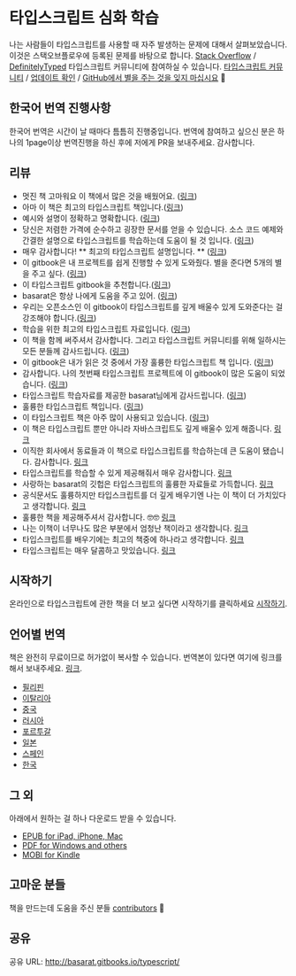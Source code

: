 # 타입스크립트 심화 학습

나는 사람들이 타입스크립트를 사용할 때 자주 발생하는 문제에 대해서 살펴보았습니다. 이것은 스택오브플로우에 등록된 문제를 바탕으로 합니다. [Stack Overflow](http://stackoverflow.com/tags/typescript/topusers) / [DefinitelyTyped](https://github.com/DefinitelyTyped/) 타입스크립트 커뮤니티에 참여하실 수 있습니다. [타입스크립트 커뮤니티](https://github.com/TypeStrong/) / [업데이트 확인](https://twitter.com/basarat) / [GitHub에서 별을 주는 것을 잊지 마십시요](https://github.com/basarat/typescript-book) 🌹

## 한국어 번역 진행사항

한국어 번역은 시간이 날 때마다 틈틈히 진행중입니다. 번역에 참여하고 싶으신 분은 하나의 1page이상 번역진행을 하신 후에 저에게 PR을 보내주세요. 감사합니다.

## 리뷰

-   멋진 책 고마워요 이 책에서 많은 것을 배웠어요. ([링크](https://www.gitbook.com/book/basarat/typescript/discussions/21#comment-1468279131934))
-   아마 이 책은 최고의 타입스크립트 책입니다.([링크](https://twitter.com/thelondonjs/status/756419561570852864))
-   예시와 설명이 정확하고 명확합니다. ([링크](https://twitter.com/joe_mighty/status/758290957280346112))
-   당신은 저렴한 가격에 순수하고 굉장한 문서를 얻을 수 있습니다. 소스 코드 예제와 간결한 설명으로 타입스크립트를 학습하는데 도움이 될 것 입니다. ([링크](https://www.nativescript.org/blog/details/free-book-typescript-deep-dive))
-   매우 감사합니다! ** 최고의 타입스크립트 설명입니다. ** ([링크](https://www.gitbook.com/book/basarat/typescript/discussions/38))
-   이 gitbook은 내 프로젝트를 쉽게 진행할 수 있게 도와줬다. 별을 준다면 5개의 별을 주고 싶다. ([링크](https://twitter.com/thebabellion/status/779888195559235584))
-   이 타입스크립트 gitbook을 추천합니다.([링크](https://twitter.com/markpieszak/status/788099306590969860))
-   basarat은 항상 나에게 도움을 주고 있어. ([링크](https://twitter.com/Brocco/status/789887640656945152))
-   우리는 오픈소스인 이 gitbook이 타입스크립트를 깊게 배울수 있게 도와준다는 걸 강조해야 합니다.([링크](https://www.siliconrepublic.com/enterprise/typescript-programming-javascript))
-   학습을 위한 최고의 타입스크립트 자료입니다. ([링크](https://twitter.com/rdfuhr/status/790193307708076035))
-   이 책을 함께 써주셔서 감사합니다. 그리고 타입스크립트 커뮤니티를 위해 일하시는 모든 분들께 감사드립니다. ([링크](https://github.com/basarat/typescript-book/pull/183#issuecomment-257799713))
-   이 gitbook은 내가 읽은 것 중에서 가장 훌륭한 타입스크립트 책 입니다. ([링크](https://twitter.com/borekb/status/794287092272599040))
-   감사합니다. 나의 첫번째 타입스크립트 프로젝트에 이 gitbook이 많은 도움이 되었습니다. ([링크](https://twitter.com/betolinck/status/797901548562960384))
-   타입스크립트 학습자료를 제공한 basarat님에게 감사드립니다. ([링크](https://twitter.com/markuse1501/status/799116176815230976))
-   훌륭한 타입스크립트 책입니다. ([링크](https://twitter.com/deeinlove/status/813245965507260417))
-   이 타입스크립트 책은 아주 많이 사용되고 있습니다. ([링크](https://twitter.com/sitapati/status/814379404956532737))
-   이 책은 타입스크립트 뿐만 아니라 자바스크립트도 깊게 배울수 있게 해줍니다. [링크](https://www.gitbook.com/book/basarat/typescript/discussions/59)
-   이직한 회사에서 동료들과 이 책으로 타입스크립트를 학습하는데 큰 도움이 됐습니다. 감사합니다. [링크](https://twitter.com/netchkin/status/855339390566096896)
-   타입스크립트를 학습할 수 있게 제공해줘서 매우 감사합니다. [링크](https://twitter.com/buctwbzs/status/857198618704355328?refsrc=email&s=11)
-   사랑하는 basarat의 깃헙은 타입스크립트의 훌륭한 자료들로 가득합니다. [링크](https://twitter.com/ericliprandi/status/857608837309677568)
-   공식문서도 훌륭하지만 타입스크립트를 더 깊게 배우기엔 나는 이 책이 더 가치있다고 생각합니다. [링크](https://twitter.com/caludio/status/876729910550831104)
-   훌륭한 책을 제공해주셔서 감사합니다. 🤓🤓 [링크](https://twitter.com/jjwonmin/status/885666375548547073)
-   나는 이책이 너무나도 많은 부분에서 엄청난 책이라고 생각합니다. [링크](https://twitter.com/orenmizr/status/891083492787970053)
-   타입스크립트를 배우기에는 최고의 책중에 하나라고 생각합니다. [링크](https://twitter.com/stevealee/status/953953255968698368)
-   타입스크립트는 매우 달콤하고 맛있습니다. [링크](https://twitter.com/pauliescanlon/status/989898852474998784)

## 시작하기

온라인으로 타입스크립트에 관한 책을 더 보고 싶다면 시작하기를 클릭하세요 [시작하기](http://basarat.gitbooks.io/typescript/content/docs/getting-started.html).

## 언어별 번역

책은 완전히 무료이므로 허가없이 복사할 수 있습니다. 번역본이 있다면 여기에 링크를 해서 보내주세요. [링크](https://github.com/basarat/typescript-book/edit/master/README.md).

-   [필리핀](https://github.com/themarshann/typescript-book-fil)
-   [이탈리아](https://github.com/TizioFittizio/typescript-book)
-   [중국](https://github.com/jkchao/typescript-book-chinese)
-   [러시아](https://github.com/etroynov/typescript-book)
-   [포르투갈](https://github.com/overlineink/typescript-book)
-   [일본](https://github.com/yohamta/typescript-book)
-   [스페인](https://github.com/melissarofman/typescript-book)
-   [한국](https://github.com/radlohead/typescript-book)

## 그 외

아래에서 원하는 걸 하나 다운로드 받을 수 있습니다.

-   [EPUB for iPad, iPhone, Mac](https://www.gitbook.com/download/epub/book/basarat/typescript)
-   [PDF for Windows and others](https://www.gitbook.com/download/pdf/book/basarat/typescript)
-   [MOBI for Kindle](https://www.gitbook.com/download/mobi/book/basarat/typescript)

## 고마운 분들

책을 만드는데 도움을 주신 분들 [contributors](https://github.com/basarat/typescript-book/graphs/contributors) 🌹

## 공유

공유 URL: http://basarat.gitbooks.io/typescript/
